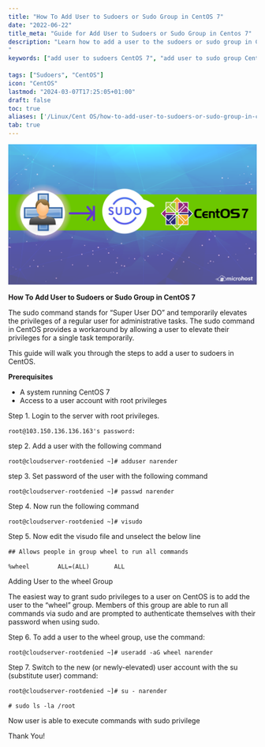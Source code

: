 ```yaml
---
title: "How To Add User to Sudoers or Sudo Group in CentOS 7"
date: "2022-06-22"
title_meta: "Guide for Add User to Sudoers or Sudo Group in Centos 7"
description: "Learn how to add a user to the sudoers or sudo group in CentOS 7 to grant administrative privileges. This guide provides detailed steps to modify the sudoers file, add a user to the sudo group, and configure sudo access on CentOS 7, enabling users to perform administrative tasks with elevated permissions.
"
keywords: ["add user to sudoers CentOS 7", "add user to sudo group CentOS 7", "CentOS 7 sudoers file add user", "grant sudo access CentOS 7 user", "CentOS 7 sudoers configuration", "CentOS 7 add user to sudo group", "CentOS 7 sudo privileges", "sudoers file CentOS 7"]

tags: ["Sudoers", "CentOS"]
icon: "CentOS"
lastmod: "2024-03-07T17:25:05+01:00"
draft: false
toc: true
aliases: ['/Linux/Cent OS/how-to-add-user-to-sudoers-or-sudo-group-in-centos-7-support-internal/']
tab: true
---
```


![](images/How-To-Add-User-to-Sudoers-or-Sudo-Group-in-CentOS-7-Support-Internal-1024x576.png)

**How To Add User to Sudoers or Sudo Group in CentOS 7**

The sudo command stands for “Super User DO” and temporarily elevates the privileges of a regular user for administrative tasks. The sudo command in CentOS provides a workaround by allowing a user to elevate their privileges for a single task temporarily.

This guide will walk you through the steps to add a user to sudoers in CentOS.

**Prerequisites**

- A system running CentOS 7
- Access to a user account with root privileges

Step 1. Login to the server with root privileges.

```
root@103.150.136.136.163's password:
```

step 2. Add a user with the following command

```
root@cloudserver-rootdenied ~]# adduser narender
```

step 3. Set password of the user with the following command

```
root@cloudserver-rootdenied ~]# passwd narender
```

Step 4. Now run the following command

```
root@cloudserver-rootdenied ~]# visudo
```

Step 5. Now edit the visudo file and unselect the below line

```
## Allows people in group wheel to run all commands
```

```
%wheel        ALL=(ALL)       ALL
```

Adding User to the wheel Group  

The easiest way to grant sudo privileges to a user on CentOS is to add the user to the “wheel” group. Members of this group are able to run all commands via sudo and are prompted to authenticate themselves with their password when using sudo.  

Step 6. To add a user to the wheel group, use the command:

```
root@cloudserver-rootdenied ~]# useradd -aG wheel narender
```

Step 7. Switch to the new (or newly-elevated) user account with the su (substitute user) command:

```
root@cloudserver-rootdenied ~]# su - narender
```

```
# sudo ls -la /root
```

Now user is able to execute commands with sudo privilege   

Thank You!

